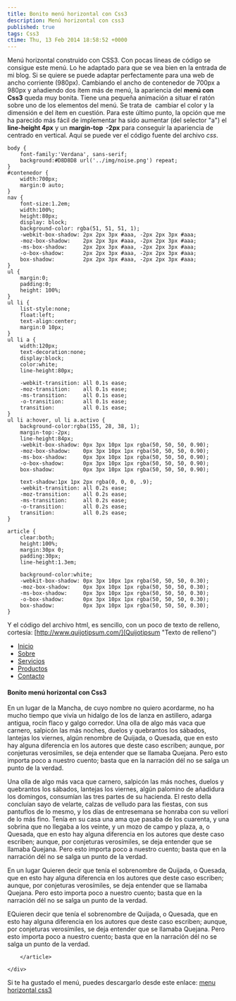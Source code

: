 ```yaml
---
title: Bonito menú horizontal con Css3
description: Menú horizontal con css3
published: true
tags: Css3
ctime: Thu, 13 Feb 2014 18:58:52 +0000
---
```


Menú horizontal construido con CSS3. Con pocas líneas de código se consigue este menú. Lo he adaptado para que se vea bien en la entrada de mi blog. Si se quiere se puede adaptar perfectamente para una web de ancho corriente (980px). Cambiando el ancho de contenedor de 700px a 980px y añadiendo dos ítem más de menú, la apariencia del **menú con Css3** queda muy bonita. Tiene una pequeña animación a situar el ratón sobre uno de los elementos del menú. Se trata de  cambiar el color y la dimensión e del ítem en cuestión. Para este último punto, la opción que me ha parecido más fácil de implementar ha sido aumentar (del selector "a") el **line-height 4px** y un **margin-top  -2px** para conseguir la apariencia de centrado en vertical. Aquí se puede ver el código fuente del archivo _css_.

```
body {
	font-family:'Verdana', sans-serif;
	background:#D8D8D8 url('../img/noise.png') repeat;
}
#contenedor {
	width:700px;
	margin:0 auto;
}
nav {
	font-size:1.2em;
	width:100%;
	height:80px;
	display: block;
	background-color: rgba(51, 51, 51, 1);
	-webkit-box-shadow: 2px 2px 3px #aaa, -2px 2px 3px #aaa;
	-moz-box-shadow:    2px 2px 3px #aaa, -2px 2px 3px #aaa;
	-ms-box-shadow:     2px 2px 3px #aaa, -2px 2px 3px #aaa;
	-o-box-shadow:      2px 2px 3px #aaa, -2px 2px 3px #aaa;
	box-shadow:         2px 2px 3px #aaa, -2px 2px 3px #aaa;
}
ul {
	margin:0;
	padding:0;
	height: 100%;
}
ul li {
	list-style:none;
	float:left;
	text-align:center;
	margin:0 10px;
}
ul li a {
	width:120px;
	text-decoration:none;
	display:block;
	color:white;
	line-height:80px;

	-webkit-transition: all 0.1s ease;
	-moz-transition:    all 0.1s ease;
	-ms-transition:     all 0.1s ease;
	-o-transition:      all 0.1s ease;
	transition:         all 0.1s ease;
}
ul li a:hover, ul li a.activo {
	background-color:rgba(155, 28, 38, 1);
	margin-top:-2px;
	line-height:84px;
	-webkit-box-shadow: 0px 3px 10px 1px rgba(50, 50, 50, 0.90);
	-moz-box-shadow:    0px 3px 10px 1px rgba(50, 50, 50, 0.90);
	-ms-box-shadow:     0px 3px 10px 1px rgba(50, 50, 50, 0.90);
	-o-box-shadow:      0px 3px 10px 1px rgba(50, 50, 50, 0.90);
	box-shadow:         0px 3px 10px 1px rgba(50, 50, 50, 0.90);

	text-shadow:1px 1px 2px rgba(0, 0, 0, .9);
	-webkit-transition: all 0.2s ease;
	-moz-transition:    all 0.2s ease;
	-ms-transition:     all 0.2s ease;
	-o-transition:      all 0.2s ease;
	transition:         all 0.2s ease;
}

article {
	clear:both;
	height:100%;
	margin:30px 0;
	padding:30px;
	line-height:1.3em;

	background-color:white;
	-webkit-box-shadow: 0px 3px 10px 1px rgba(50, 50, 50, 0.30);
	-moz-box-shadow:    0px 3px 10px 1px rgba(50, 50, 50, 0.30);
	-ms-box-shadow:     0px 3px 10px 1px rgba(50, 50, 50, 0.30);
	-o-box-shadow:      0px 3px 10px 1px rgba(50, 50, 50, 0.30);
	box-shadow:         0px 3px 10px 1px rgba(50, 50, 50, 0.30);
}
```

Y el código del archivo html, es sencillo, con un poco de texto de relleno, cortesía: [http://www.quijotipsum.com/](Quijotipsum "Texto de relleno")

<!doctype html>
<html lang="es">
<head>
	<meta charset="UTF-8" />
	<title>Bonito menú horizontal con Css3</title>
	<link rel="stylesheet" href="css/style.css" type="text/css" media="screen" title="no title" charset="utf-8"/>
</head>
<body>
	<div id="contenedor">
		<nav>
			<ul>
				<li><a href="#">Inicio</a></li>
				<li><a href="#">Sobre</a></li>
				<li><a href="#" class="activo">Servicios</a></li>
				<li><a href="#">Productos</a></li>
				<li><a href="#">Contacto</a></li>
			</ul>
		</nav>
		<article>
			<h4>Bonito menú horizontal con Css3</h4>
			<p>En un lugar de la Mancha, de cuyo nombre no quiero acordarme, no ha mucho tiempo que vivía un hidalgo de los de lanza en astillero, adarga antigua, rocín flaco y galgo corredor. Una olla de algo más vaca que carnero, salpicón las más noches, duelos y quebrantos los sábados, lantejas los viernes, algún renombre de Quijada, o Quesada, que en esto hay alguna diferencia en los autores que deste caso escriben; aunque, por conjeturas verosímiles, se deja entender que se llamaba Quejana. Pero esto importa poco a nuestro cuento; basta que en la narración dél no se salga un punto de la verdad.</p>
			<p>Una olla de algo más vaca que carnero, salpicón las más noches, duelos y quebrantos los sábados, lantejas los viernes, algún palomino de añadidura los domingos, consumían las tres partes de su hacienda. El resto della concluían sayo de velarte, calzas de velludo para las fiestas, con sus pantuflos de lo mesmo, y los días de entresemana se honraba con su vellorí de lo más fino. Tenía en su casa una ama que pasaba de los cuarenta, y una sobrina que no llegaba a los veinte, y un mozo de campo y plaza, a, o Quesada, que en esto hay alguna diferencia en los autores que deste caso escriben; aunque, por conjeturas verosímiles, se deja entender que se llamaba Quejana. Pero esto importa poco a nuestro cuento; basta que en la narración dél no se salga un punto de la verdad. </p>
			<p>En un lugar  Quieren decir que tenía el sobrenombre de Quijada, o Quesada, que en esto hay alguna diferencia en los autores que deste caso escriben; aunque, por conjeturas verosímiles, se deja entender que se llamaba Quejana. Pero esto importa poco a nuestro cuento; basta que en la narración dél no se salga un punto de la verdad.</p>
			<p>EQuieren decir que tenía el sobrenombre de Quijada, o Quesada, que en esto hay alguna diferencia en los autores que deste caso escriben; aunque, por conjeturas verosímiles, se deja entender que se llamaba Quejana. Pero esto importa poco a nuestro cuento; basta que en la narración dél no se salga un punto de la verdad. </p>

		</article>

	</div>
</body>
</html>

Si te ha gustado el menú, puedes descargarlo desde este enlace: [menu horizontal css3](https://dl.dropboxusercontent.com/u/12043780/ivanalbizu.eu/bonito-menu-horizontal-css3.zip)